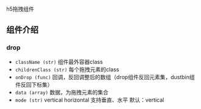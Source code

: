 h5拖拽组件


## 组件介绍

### drop

- `className (str)`  组件最外容器class
- `childrenClass (str)`  每个拖拽元素的class
- `onDrop (func)` 回调，反回调整后的数组（drop组件反回元素集，dustbin组件反回下标集）
- `data (array)` 数据，为拖拽元素的集合
- `mode (str)`    vertical  horizontal 支持垂直、水平   默认：vertical

```jsx

 ```